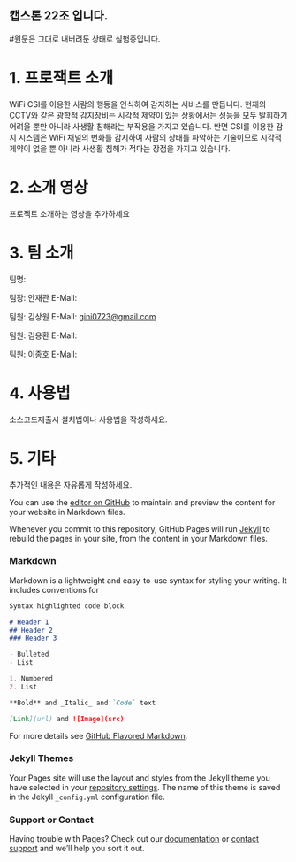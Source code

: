 ## 캡스톤 22조 입니다.

#원문은 그대로 내버려둔 상태로 실험중입니다.

# 1. 프로잭트 소개

WiFi CSI를 이용한 사람의 행동을 인식하여 감지하는 서비스를 만듭니다. 
현재의 CCTV와 같은 광학적 감지장비는 시각적 제약이 있는 상황에서는 성능을 모두 발휘하기 어려울 뿐만 아니라 사생활 침해라는 부작용을 가지고 있습니다. 
반면 CSI를 이용한 감지 시스템은 WiFi 채널의 변화를 감지하여 사람의 상태를 파악하는 기술이므로 시각적 제약이 없을 뿐 아니라 사생활 침해가 적다는 장점을 가지고 있습니다.

# 2. 소개 영상
프로젝트 소개하는 영상을 추가하세요

# 3. 팀 소개
팀명: 

팀장: 안재관 
E-Mail: 

팀원: 김상원 
E-Mail: gini0723@gmail.com

팀원: 김용환 
E-Mail:

팀원: 이종호
E-Mail:

# 4. 사용법
소스코드제출시 설치법이나 사용법을 작성하세요.

# 5. 기타


추가적인 내용은 자유롭게 작성하세요.

You can use the [editor on GitHub](https://github.com/kookmin-sw/cap-template/edit/master/index.md) to maintain and preview the content for your website in Markdown files.

Whenever you commit to this repository, GitHub Pages will run [Jekyll](https://jekyllrb.com/) to rebuild the pages in your site, from the content in your Markdown files.

### Markdown

Markdown is a lightweight and easy-to-use syntax for styling your writing. It includes conventions for

```markdown
Syntax highlighted code block

# Header 1
## Header 2
### Header 3

- Bulleted
- List

1. Numbered
2. List

**Bold** and _Italic_ and `Code` text

[Link](url) and ![Image](src)
```

For more details see [GitHub Flavored Markdown](https://guides.github.com/features/mastering-markdown/).

### Jekyll Themes

Your Pages site will use the layout and styles from the Jekyll theme you have selected in your [repository settings](https://github.com/kookmin-sw/cap-template/settings). The name of this theme is saved in the Jekyll `_config.yml` configuration file.

### Support or Contact

Having trouble with Pages? Check out our [documentation](https://help.github.com/categories/github-pages-basics/) or [contact support](https://github.com/contact) and we’ll help you sort it out.
